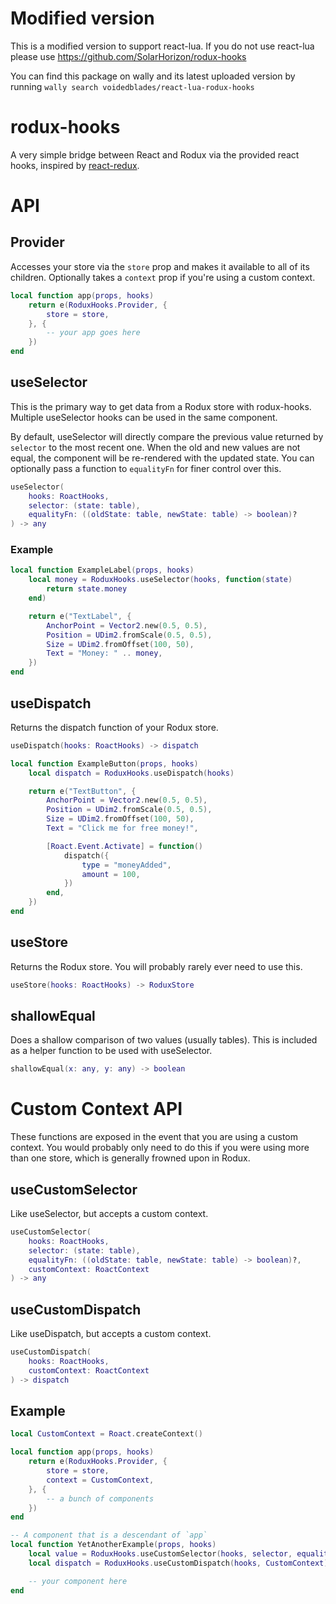 # Modified version
This is a modified version to support react-lua. If you do not use react-lua please use https://github.com/SolarHorizon/rodux-hooks

You can find this package on wally and its latest uploaded version by running `wally search voidedblades/react-lua-rodux-hooks`

# rodux-hooks

A very simple bridge between React and Rodux via the provided react hooks, inspired by [react-redux](https://react-redux.js.org/api/hooks).

# API

## Provider

Accesses your store via the `store` prop and makes it available to all of its children. Optionally takes a `context` prop if you're using a custom context.

```lua
local function app(props, hooks)
    return e(RoduxHooks.Provider, {
        store = store,
    }, {
        -- your app goes here
    })
end
```

## useSelector

This is the primary way to get data from a Rodux store with rodux-hooks. Multiple useSelector hooks can be used in the same component.

By default, useSelector will directly compare the previous value returned by `selector` to the most recent one. When the old and new values are not equal, the component will be re-rendered with the updated state. You can optionally pass a function to `equalityFn` for finer control over this.

```lua
useSelector(
    hooks: RoactHooks,
    selector: (state: table),
    equalityFn: ((oldState: table, newState: table) -> boolean)?
) -> any
```

### Example

```lua
local function ExampleLabel(props, hooks)
    local money = RoduxHooks.useSelector(hooks, function(state)
        return state.money
    end)

    return e("TextLabel", {
        AnchorPoint = Vector2.new(0.5, 0.5),
        Position = UDim2.fromScale(0.5, 0.5),
        Size = UDim2.fromOffset(100, 50),
        Text = "Money: " .. money,
    })
end
```

## useDispatch

Returns the dispatch function of your Rodux store.

```lua
useDispatch(hooks: RoactHooks) -> dispatch
```

```lua
local function ExampleButton(props, hooks)
    local dispatch = RoduxHooks.useDispatch(hooks)

    return e("TextButton", {
        AnchorPoint = Vector2.new(0.5, 0.5),
        Position = UDim2.fromScale(0.5, 0.5),
        Size = UDim2.fromOffset(100, 50),
        Text = "Click me for free money!",

        [Roact.Event.Activate] = function()
            dispatch({
                type = "moneyAdded",
                amount = 100,
            })
        end,
    })
end
```

## useStore

Returns the Rodux store. You will probably rarely ever need to use this.

```lua
useStore(hooks: RoactHooks) -> RoduxStore
```

## shallowEqual

Does a shallow comparison of two values (usually tables). This is included as a helper function to be used with useSelector.

```lua
shallowEqual(x: any, y: any) -> boolean
```

# Custom Context API

These functions are exposed in the event that you are using a custom context. You would probably only need to do this if you were using more than one store, which is generally frowned upon in Rodux.

## useCustomSelector

Like useSelector, but accepts a custom context.

```lua
useCustomSelector(
    hooks: RoactHooks,
    selector: (state: table),
    equalityFn: ((oldState: table, newState: table) -> boolean)?,
    customContext: RoactContext
) -> any
```

## useCustomDispatch

Like useDispatch, but accepts a custom context.

```lua
useCustomDispatch(
    hooks: RoactHooks,
    customContext: RoactContext
) -> dispatch
```

## Example

```lua
local CustomContext = Roact.createContext()

local function app(props, hooks)
    return e(RoduxHooks.Provider, {
        store = store,
        context = CustomContext,
    }, {
        -- a bunch of components
    })
end

-- A component that is a descendant of `app`
local function YetAnotherExample(props, hooks)
    local value = RoduxHooks.useCustomSelector(hooks, selector, equalityFn, CustomContext)
    local dispatch = RoduxHooks.useCustomDispatch(hooks, CustomContext)

    -- your component here
end
```
